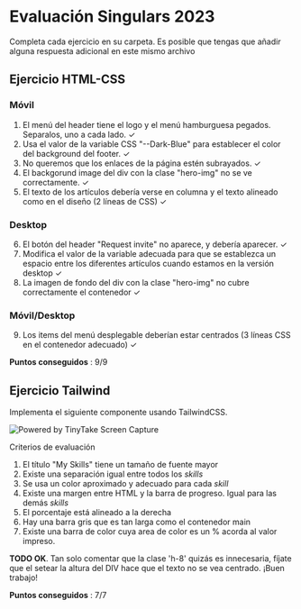 # Evaluación Singulars 2023

Completa cada ejercicio en su carpeta. Es posible que tengas que añadir alguna respuesta adicional en este mismo archivo

## Ejercicio HTML-CSS

### Móvil

1. El menú del header tiene el logo y el menú hamburguesa pegados. Separalos, uno a cada lado. &check;
2. Usa el valor de la variable CSS "--Dark-Blue" para establecer el color del background del footer. &check;
3. No queremos que los enlaces de la página estén subrayados. &check;
4. El backgorund image del div con la clase "hero-img" no se ve correctamente. &check;
5. El texto de los artículos debería verse en columna y el texto alineado como en el diseño (2 líneas de CSS) &check;

### Desktop

6. El botón del header "Request invite" no aparece, y debería aparecer. &check;
7. Modifica el valor de la variable adecuada para que se establezca un espacio entre los diferentes artículos cuando estamos en la versión desktop &check;
8. La imagen de fondo del div con la clase "hero-img" no cubre correctamente el contenedor &check;

### Móvil/Desktop

9. Los items del menú desplegable deberían estar centrados (3 líneas CSS en el contenedor adecuado) &check;

**Puntos conseguidos** : 9/9

## Ejercicio Tailwind

Implementa el siguiente componente usando TailwindCSS.

<img src="https://oscarm.tinytake.com/media/143db92?filename=1680185969312_TinyTake30-03-2023-04-19-24_638157827685648448.png&sub_type=thumbnail_preview&type=attachment&width=800&height=358" title="Powered by TinyTake Screen Capture"/><br>

Criterios de evaluación

1. El título "My Skills" tiene un tamaño de fuente mayor
2. Existe una separación igual entre todos los _skills_
3. Se usa un color aproximado y adecuado para cada _skill_
4. Existe una margen entre HTML y la barra de progreso. Igual para las demás _skills_
5. El porcentaje está alineado a la derecha
6. Hay una barra gris que es tan larga como el contenedor main
7. Existe una barra de color cuya area de color es un % acorda al valor impreso.

**TODO OK**. Tan solo comentar que la clase 'h-8' quizás es innecesaria, fíjate que el setear la altura del DIV hace que el texto no se vea centrado.
¡Buen trabajo!

**Puntos conseguidos** : 7/7




